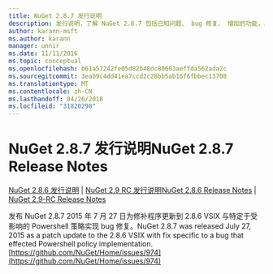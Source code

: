 ```yaml
---
title: NuGet 2.8.7 发行说明
description: 发行说明，了解 NuGet 2.8.7 包括已知问题、 bug 修复、 增加的功能，以及 DCRs。
author: karann-msft
ms.author: karann
manager: unnir
ms.date: 11/11/2016
ms.topic: conceptual
ms.openlocfilehash: b61a57242fe05d82b48dc80603aeffda562ada2c
ms.sourcegitcommit: 3eab9c4dd41ea7ccd2c28bb5ab16f6fbbec13708
ms.translationtype: MT
ms.contentlocale: zh-CN
ms.lasthandoff: 04/26/2018
ms.locfileid: "31820298"
---
```

# <a name="nuget-287-release-notes"></a><span data-ttu-id="a93a7-103">NuGet 2.8.7 发行说明</span><span class="sxs-lookup"><span data-stu-id="a93a7-103">NuGet 2.8.7 Release Notes</span></span>

<span data-ttu-id="a93a7-104">[NuGet 2.8.6 发行说明](../release-notes/nuget-2.8.6.md) | [NuGet 2.9 RC 发行说明](../release-notes/nuget-2.9-RC.md)</span><span class="sxs-lookup"><span data-stu-id="a93a7-104">[NuGet 2.8.6 Release Notes](../release-notes/nuget-2.8.6.md) | [NuGet 2.9-RC Release Notes](../release-notes/nuget-2.9-RC.md)</span></span>

<span data-ttu-id="a93a7-105">发布 NuGet 2.8.7 2015 年 7 月 27 日为修补程序更新到 2.8.6 VSIX 与特定于受影响的 Powershell 策略实现 bug 修复。</span><span class="sxs-lookup"><span data-stu-id="a93a7-105">NuGet 2.8.7 was released July 27, 2015 as a patch update to the 2.8.6 VSIX with fix specific to a bug that effected Powershell policy implementation.</span></span>
[https://github.com/NuGet/Home/issues/974](https://github.com/NuGet/Home/issues/974)